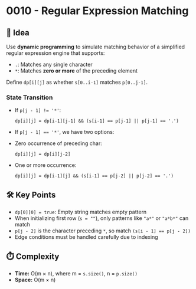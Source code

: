 # 0010 - Regular Expression Matching

## 🧠 Idea

Use **dynamic programming** to simulate matching behavior of a simplified regular expression engine that supports:

- `.`: Matches any single character  
- `*`: Matches **zero or more** of the preceding element

Define `dp[i][j]` as whether `s[0..i-1]` matches `p[0..j-1]`.

### State Transition

- If `p[j - 1] != '*'`:

  ```
  dp[i][j] = dp[i-1][j-1] && (s[i-1] == p[j-1] || p[j-1] == '.')
  ```

- If `p[j - 1] == '*'`, we have two options:

- Zero occurrence of preceding char:

  ```
  dp[i][j] = dp[i][j-2]
  ```

- One or more occurrence:

  ```
  dp[i][j] = dp[i-1][j] && (s[i-1] == p[j-2] || p[j-2] == '.')
  ```

## 🛠️ Key Points

- `dp[0][0] = true`: Empty string matches empty pattern
- When initializing first row (`s = ""`), only patterns like `"a*"` or `"a*b*"` can match
- `p[j - 2]` is the character preceding `*`, so match `(s[i - 1] == p[j - 2])`
- Edge conditions must be handled carefully due to indexing

## ⏱️ Complexity

- **Time:** O(m × n), where m = `s.size()`, n = `p.size()`
- **Space:** O(m × n)

